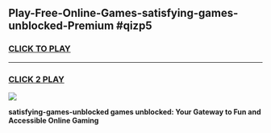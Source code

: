 
## Play-Free-Online-Games-satisfying-games-unblocked-Premium #qizp5
<h3>
<a href="https://premium.freeplayer.one?title=satisfying-games-unblocked&ref=8M">CLICK TO PLAY</a></h3>
<hr>

<h3>
<a href="https://premium.freeplayer.one?title=satisfying-games-unblocked&ref=8M">CLICK 2 PLAY</a>
  
</h3>

<a href="https://premium.freeplayer.one?title=satisfying-games-unblocked&ref=8M"><img src="https://clearcache.store/games.png"></a>


**satisfying-games-unblocked games unblocked: Your Gateway to Fun and Accessible Online Gaming**
